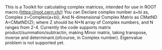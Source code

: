 This is a Toolkit for calculating complex matrices, intended for use in ROOT macro.(https://root.cern.ch/)
You can Declare complex number a+bi as,
		Complex z=Complex(a+bi);
And N-dimensional Complex Matrix as
		CMatND A=CMatND(Z);
where Z should be N*N array of Complex numbers, and N ranges from 2-4.
Currently the code supports matrix product/summation/subtractin, making Minor matrix, taking transpose, inverse and determinant.(ofcourse, in Complex number).
Eigenvalue problem is not supported yet.
